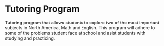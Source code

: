 # Tutoring Program
Tutoring program that allows students to explore two of the most important subjects in North America, Math and English. This program will adhere to some of the problems student face at school and asist students with studying and practicing.


